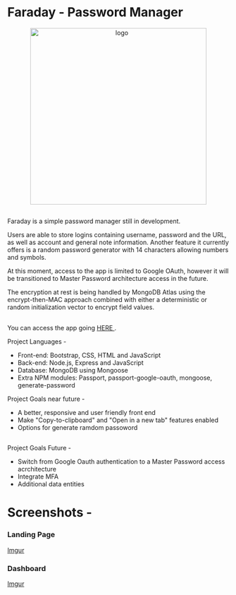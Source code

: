 # Faraday - Password Manager

<p align="center">
    <img
      alt="logo"
      src="https://i.imgur.com/0LXGsFX.png"
      width="400"
    />
</p>

##

Faraday is a simple password manager still in development. 

Users are able to store logins containing username, password and the URL, as well as account and general note information. Another feature it currently offers is a random password generator with 14 characters allowing numbers and symbols.

At this moment, access to the app is limited to Google OAuth, however it will be transitioned to Master Password architecture access in the future.

The encryption at rest is being handled by MongoDB Atlas using the encrypt-then-MAC approach combined with either a deterministic or random initialization vector to encrypt field values.

##

You can access the app going  <a href="https://github.com/Ckrcok/MyProjects/tree/main/Connect%20Four"> HERE </a>.

Project Languages -

- Front-end: Bootstrap, CSS, HTML and JavaScript
- Back-end: Node.js, Express and JavaScript
- Database: MongoDB using Mongoose
- Extra NPM modules: Passport, passport-google-oauth, mongoose, generate-password 

Project Goals near future -

- A better, responsive and user friendly front end
- Make "Copy-to-clipboard" and "Open in a new tab" features enabled
- Options for generate ramdom passoword

##

Project Goals Future -

- Switch from Google Oauth authentication to a Master Password access acrchitecture
- Integrate MFA
- Additional data entities

##

# Screenshots -

### Landing Page

[Imgur](https://i.imgur.com/Ls0hp3m.png) 

### Dashboard

[Imgur](https://i.imgur.com/taU6SaJ.png)